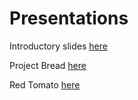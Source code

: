 
# Presentations

Introductory slides [here](https://docs.google.com/presentation/d/13Yf7TvGgmO5tCfey0NFb58XmVDBV1q1YEL0erZk-hdE/edit?usp=sharing)

Project Bread [here](https://drive.google.com/open?id=146WEpaBjRCLQE5GBnKqZnDM3D3jxDz-A)

Red Tomato [here](https://drive.google.com/open?id=1prW35ihO83YpnfaPviTcLBpKjT38CxwJ)
